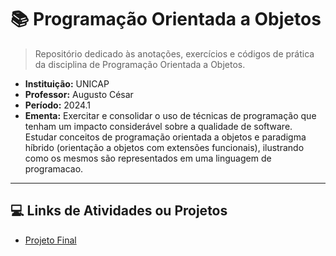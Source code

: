 # 📚 Programação Orientada a Objetos
> Repositório dedicado às anotações, exercícios e códigos de prática da disciplina de Programação Orientada a Objetos.

- **Instituição:** UNICAP
- **Professor:** Augusto César
- **Período:** 2024.1
- **Ementa:** Exercitar e consolidar o uso de técnicas de programação que tenham um impacto considerável sobre a qualidade de software. Estudar conceitos de programação orientada a objetos e paradigma híbrido (orientação a objetos com extensões funcionais), ilustrando como os mesmos são representados em uma linguagem de programacao.

---

## 💻 Links de Atividades ou Projetos

- [Projeto Final](https://github.com/Dudubraga/unicap-cc-proj-sistema-bancario)
